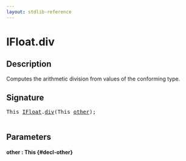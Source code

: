 ```yaml
---
layout: stdlib-reference
---
```


# IFloat\.div

## Description

Computes the arithmetic division from values of the conforming type.




## Signature 

<pre>
<span class="code_keyword">This</span> <a href="/stdlib-reference/interfaces/ifloat-01/index" class="code_type">IFloat</a>.<a href="/stdlib-reference/interfaces/ifloat-01/div">div</a>(<span class="code_keyword">This</span> <a href="/stdlib-reference/interfaces/ifloat-01/div#decl-other" class="code_param">other</a>);

</pre>

## Parameters

#### other  : This {#decl-other}


